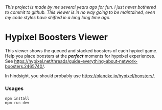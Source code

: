 _This project is made by me several years ago for fun. I just never bothered to commit to github._
_This viewer is in no way going to be maintained, even my code styles have shifted in a long long time ago._

# Hypixel Boosters Viewer

This viewer shows the queued and stacked boosters of each hypixel game.
Help you place boosters at the **_perfect_** moments for hypxixel experiences.
See https://hypixel.net/threads/guide-everything-about-network-boosters.2465740/.

In hindsight, you should probably use https://plancke.io/hypixel/boosters/.

### Usages

```
npm install
npm run dev
```
